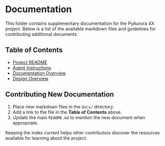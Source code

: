 # Documentation

This folder contains supplementary documentation for the PyAurora 4X project.
Below is a list of the available markdown files and guidelines for
contributing additional documents.

## Table of Contents
- [Project README](../README.md)
- [Agent Instructions](../AGENTS.md)
- [Documentation Overview](README.md)
- [Design Overview](design_overview.md)

## Contributing New Documentation
1. Place new markdown files in the `docs/` directory.
2. Add a link to the file in the **Table of Contents** above.
3. Update the main `README.md` to mention the new document when appropriate.

Keeping the index current helps other contributors discover the resources
available for learning about the project.
